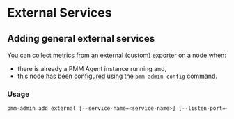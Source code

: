 # External Services

## Adding general external services

You can collect metrics from an external (custom) exporter on a node when:

* there is already a PMM Agent instance running and,
* this node has been [configured](/setting-up/client/index.md) using the `pmm-admin config` command.

### Usage

```sh
pmm-admin add external [--service-name=<service-name>] [--listen-port=<listen-port>] [--metrics-path=<metrics-path>] [--scheme=<scheme>]
```
